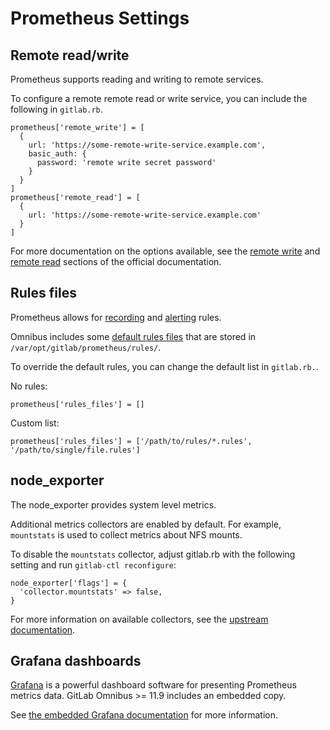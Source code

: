 # Prometheus Settings

## Remote read/write

Prometheus supports reading and writing to remote services.

To configure a remote remote read or write service, you can include the following in `gitlab.rb`.

```
prometheus['remote_write'] = [
  {
    url: 'https://some-remote-write-service.example.com',
    basic_auth: {
      password: 'remote write secret password'
    }
  }
]
prometheus['remote_read'] = [
  {
    url: 'https://some-remote-write-service.example.com'
  }
]
```

For more documentation on the options available, see the [remote write] and [remote read] sections of the official documentation.

[remote read]: https://prometheus.io/docs/prometheus/latest/configuration/configuration/#%3Cremote_read%3E
[remote write]: https://prometheus.io/docs/prometheus/latest/configuration/configuration/#%3Cremote_write%3E

## Rules files

Prometheus allows for [recording] and [alerting] rules.

Omnibus includes some [default rules files](https://gitlab.com/gitlab-org/omnibus-gitlab/tree/master/files/gitlab-cookbooks/gitlab/templates/default/prometheus/rules)
that are stored in `/var/opt/gitlab/prometheus/rules/`.

To override the default rules, you can change the default list in `gitlab.rb.`.

No rules:

```
prometheus['rules_files'] = []
```

Custom list:

```
prometheus['rules_files'] = ['/path/to/rules/*.rules', '/path/to/single/file.rules']
```

## node_exporter

The node_exporter provides system level metrics.

Additional metrics collectors are enabled by default. For example, `mountstats` is used to collect metrics about NFS mounts.

To disable the `mountstats` collector, adjust gitlab.rb with the following setting and run `gitlab-ctl reconfigure`:

```
node_exporter['flags'] = {
  'collector.mountstats' => false,
}
```

For more information on available collectors, see the [upstream documentation](https://github.com/prometheus/node_exporter#collectors).

## Grafana dashboards

[Grafana](https://grafana.com) is a powerful dashboard software for presenting
Prometheus metrics data. GitLab Omnibus >= 11.9 includes an embedded copy.

See [the embedded Grafana documentation](grafana.md) for more information.

[alerting]: https://prometheus.io/docs/prometheus/latest/configuration/alerting_rules/
[recording]: https://prometheus.io/docs/prometheus/latest/configuration/recording_rules/

